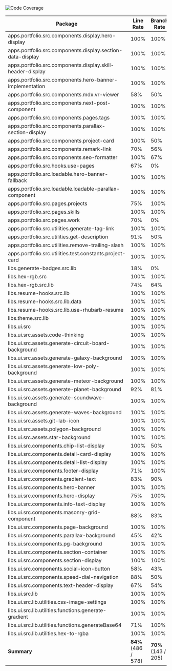 ![Code Coverage](https://img.shields.io/badge/Code%20Coverage-84%25-success?style=flat)

Package | Line Rate | Branch Rate | Complexity | Health
-------- | --------- | ----------- | ---------- | ------
apps.portfolio.src.components.display.hero-display | 100% | 100% | 0 | ✔
apps.portfolio.src.components.display.section-data-display | 100% | 100% | 0 | ✔
apps.portfolio.src.components.display.skill-header-display | 100% | 100% | 0 | ✔
apps.portfolio.src.components.hero-banner-implementation | 100% | 100% | 0 | ✔
apps.portfolio.src.components.mdx.vr-viewer | 58% | 50% | 0 | ➖
apps.portfolio.src.components.next-post-component | 100% | 100% | 0 | ✔
apps.portfolio.src.components.pages.tags | 100% | 100% | 0 | ✔
apps.portfolio.src.components.parallax-section-display | 100% | 100% | 0 | ✔
apps.portfolio.src.components.project-card | 100% | 50% | 0 | ✔
apps.portfolio.src.components.remark-link | 70% | 56% | 0 | ➖
apps.portfolio.src.components.seo-formatter | 100% | 67% | 0 | ✔
apps.portfolio.src.hooks.use-pages | 67% | 0% | 0 | ➖
apps.portfolio.src.loadable.hero-banner-fallback | 100% | 100% | 0 | ✔
apps.portfolio.src.loadable.loadable-parallax-component | 100% | 100% | 0 | ✔
apps.portfolio.src.pages.projects | 75% | 100% | 0 | ✔
apps.portfolio.src.pages.skills | 100% | 100% | 0 | ✔
apps.portfolio.src.pages.work | 70% | 0% | 0 | ➖
apps.portfolio.src.utilities.generate-tag-link | 100% | 100% | 0 | ✔
apps.portfolio.src.utilities.get-description | 91% | 50% | 0 | ✔
apps.portfolio.src.utilities.remove-trailing-slash | 100% | 100% | 0 | ✔
apps.portfolio.src.utilities.test.constants.project-card | 100% | 100% | 0 | ✔
libs.generate-badges.src.lib | 18% | 0% | 0 | ❌
libs.hex-rgb.src | 100% | 100% | 0 | ✔
libs.hex-rgb.src.lib | 74% | 64% | 0 | ➖
libs.resume-hooks.src.lib | 100% | 100% | 0 | ✔
libs.resume-hooks.src.lib.data | 100% | 100% | 0 | ✔
libs.resume-hooks.src.lib.use-rhubarb-resume | 100% | 100% | 0 | ✔
libs.theme.src.lib | 100% | 100% | 0 | ✔
libs.ui.src | 100% | 100% | 0 | ✔
libs.ui.src.assets.code-thinking | 100% | 100% | 0 | ✔
libs.ui.src.assets.generate-circuit-board-background | 100% | 100% | 0 | ✔
libs.ui.src.assets.generate-galaxy-background | 100% | 100% | 0 | ✔
libs.ui.src.assets.generate-low-poly-background | 100% | 100% | 0 | ✔
libs.ui.src.assets.generate-meteor-background | 100% | 100% | 0 | ✔
libs.ui.src.assets.generate-planet-background | 92% | 81% | 0 | ✔
libs.ui.src.assets.generate-soundwave-background | 100% | 100% | 0 | ✔
libs.ui.src.assets.generate-waves-background | 100% | 100% | 0 | ✔
libs.ui.src.assets.git-lab-icon | 100% | 100% | 0 | ✔
libs.ui.src.assets.polygon-background | 100% | 100% | 0 | ✔
libs.ui.src.assets.star-background | 100% | 100% | 0 | ✔
libs.ui.src.components.chip-list-display | 100% | 50% | 0 | ✔
libs.ui.src.components.detail-card-display | 100% | 100% | 0 | ✔
libs.ui.src.components.detail-list-display | 100% | 100% | 0 | ✔
libs.ui.src.components.footer-display | 71% | 100% | 0 | ➖
libs.ui.src.components.gradient-text | 83% | 90% | 0 | ✔
libs.ui.src.components.hero-banner | 100% | 100% | 0 | ✔
libs.ui.src.components.hero-display | 75% | 100% | 0 | ✔
libs.ui.src.components.info-text-display | 100% | 100% | 0 | ✔
libs.ui.src.components.masonry-grid-component | 88% | 83% | 0 | ✔
libs.ui.src.components.page-background | 100% | 100% | 0 | ✔
libs.ui.src.components.parallax-background | 45% | 42% | 0 | ❌
libs.ui.src.components.pg-background | 100% | 100% | 0 | ✔
libs.ui.src.components.section-container | 100% | 100% | 0 | ✔
libs.ui.src.components.section-display | 100% | 100% | 0 | ✔
libs.ui.src.components.social-icon-button | 58% | 43% | 0 | ➖
libs.ui.src.components.speed-dial-navigation | 88% | 50% | 0 | ✔
libs.ui.src.components.text-header-display | 67% | 54% | 0 | ➖
libs.ui.src.lib | 100% | 100% | 0 | ✔
libs.ui.src.lib.utilities.css-image-settings | 100% | 100% | 0 | ✔
libs.ui.src.lib.utilities.functions.generate-gradient | 100% | 100% | 0 | ✔
libs.ui.src.lib.utilities.functions.generateBase64 | 71% | 100% | 0 | ➖
libs.ui.src.lib.utilities.hex-to-rgba | 100% | 100% | 0 | ✔
**Summary** | **84%** (486 / 578) | **70%** (143 / 205) | **0** | ✔
